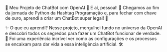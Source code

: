 🤖 Meu Projeto de ChatBot com OpenAI 🚀
E aí, pessoal! 👋 Chegamos ao fim da jornada de Python da Hashtag Programação e, para fechar com chave de ouro, aprendi a criar um ChatBot super legal! 🤯

✨ O que eu aprendi?
Nesse projeto, mergulhei fundo no universo da OpenAI e descobri todos os segredos para fazer um ChatBot funcionar de verdade. 🧠 Foi uma experiência incrível ver como as configurações e os processos se encaixam para dar vida a essa inteligência artificial. 🛠️
